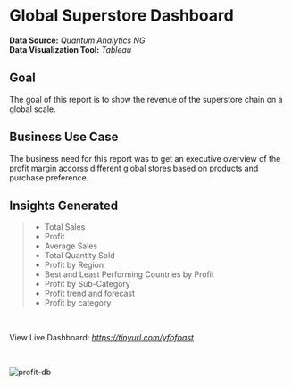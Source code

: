 # Global Superstore Dashboard

**Data Source:** *Quantum Analytics NG* <br/>
**Data Visualization Tool:** *Tableau* <br/>

## Goal
The goal of this report is to show the revenue of the superstore chain on a global scale.

## Business Use Case
The business need for this report was to get an executive overview of the profit margin accorss different global stores based on products and purchase preference.

## Insights Generated
> * Total Sales
> * Profit 
> * Average Sales
> * Total Quantity Sold
> * Profit by Region
> * Best and Least Performing Countries by Profit
> * Profit by Sub-Category
> * Profit trend and forecast
> * Profit by category
<br/>

View Live Dashboard: *https://tinyurl.com/yfbfpast*

<br/>

![profit-db](https://user-images.githubusercontent.com/88853963/220464159-052f2461-f61d-4e41-a81c-321fd194ca85.png)
